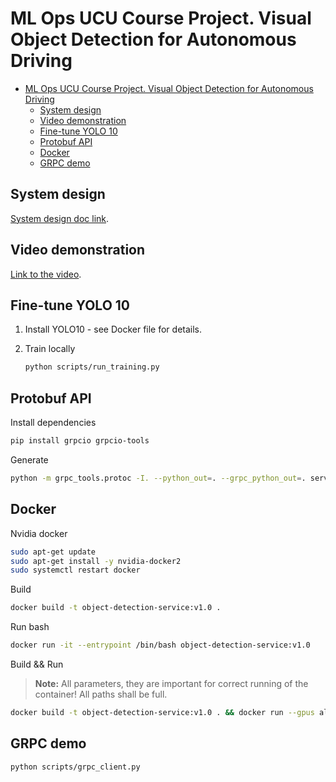 # ML Ops UCU Course Project. Visual Object Detection for Autonomous Driving

- [ML Ops UCU Course Project. Visual Object Detection for Autonomous Driving](#ml-ops-ucu-course-project-visual-object-detection-for-autonomous-driving)
  - [System design](#system-design)
  - [Video demonstration](#video-demonstration)
  - [Fine-tune YOLO 10](#fine-tune-yolo-10)
  - [Protobuf API](#protobuf-api)
  - [Docker](#docker)
  - [GRPC demo](#grpc-demo)

## System design

[System design doc link](system_design/ml_system_design_doc.md).

## Video demonstration

[Link to the video](https://drive.google.com/file/d/1SjBKqrDIgt-dsSnYpVi4ZGizcn7X4G7P/view?usp=sharing).

## Fine-tune YOLO 10

1. Install YOLO10 - see Docker file for details.

2. Train locally

   ```bash
   python scripts/run_training.py
   ```

## Protobuf API

Install dependencies

```bash
pip install grpcio grpcio-tools
```

Generate

```bash
python -m grpc_tools.protoc -I. --python_out=. --grpc_python_out=. services/object_detection_service.proto
```

## Docker

Nvidia docker

```bash
sudo apt-get update
sudo apt-get install -y nvidia-docker2
sudo systemctl restart docker
```

Build

```bash
docker build -t object-detection-service:v1.0 .  
```

Run bash

```bash
docker run -it --entrypoint /bin/bash object-detection-service:v1.0
```

Build && Run

> **Note:**
> All parameters, they are important for correct running of the container! All paths shall be full.

```bash
docker build -t object-detection-service:v1.0 . && docker run --gpus all --ipc=host -p 50051:50051 -v $(pwd)/data:/app/data -v $(pwd)/data:/$(pwd)/data -it object-detection-service:v1.0

```

## GRPC demo

```bash
python scripts/grpc_client.py
```
